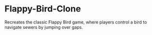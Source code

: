 # Flappy-Bird-Clone
Recreates the classic Flappy Bird game, where players control a bird to navigate sewers by jumping over gaps.
